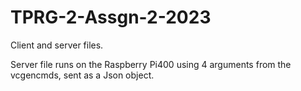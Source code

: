 # TPRG-2-Assgn-2-2023
Client and server files.

Server file runs on the Raspberry Pi400 using 4 arguments from the vcgencmds, sent as a Json object.
